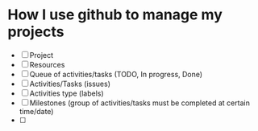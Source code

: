 # How I use github to manage my projects

- [ ] Project
- [ ] Resources
- [ ] Queue of activities/tasks (TODO, In progress, Done)
- [ ] Activities/Tasks (issues)
- [ ] Activities type (labels)
- [ ] Milestones (group of activities/tasks must be completed at certain time/date)
- [ ] 
  
